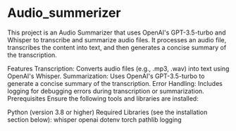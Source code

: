 # Audio_summerizer

This project is an Audio Summarizer that uses OpenAI's GPT-3.5-turbo and Whisper to transcribe and summarize audio files. It processes an audio file, transcribes the content into text, and then generates a concise summary of the transcription.

Features
Transcription: Converts audio files (e.g., .mp3, .wav) into text using OpenAI's Whisper.
Summarization: Uses OpenAI's GPT-3.5-turbo to generate a concise summary of the transcription.
Error Handling: Includes logging for debugging errors during transcription or summarization.
Prerequisites
Ensure the following tools and libraries are installed:

Python (version 3.8 or higher)
Required Libraries (see the installation section below):
whisper
openai
dotenv
torch
pathlib
logging
